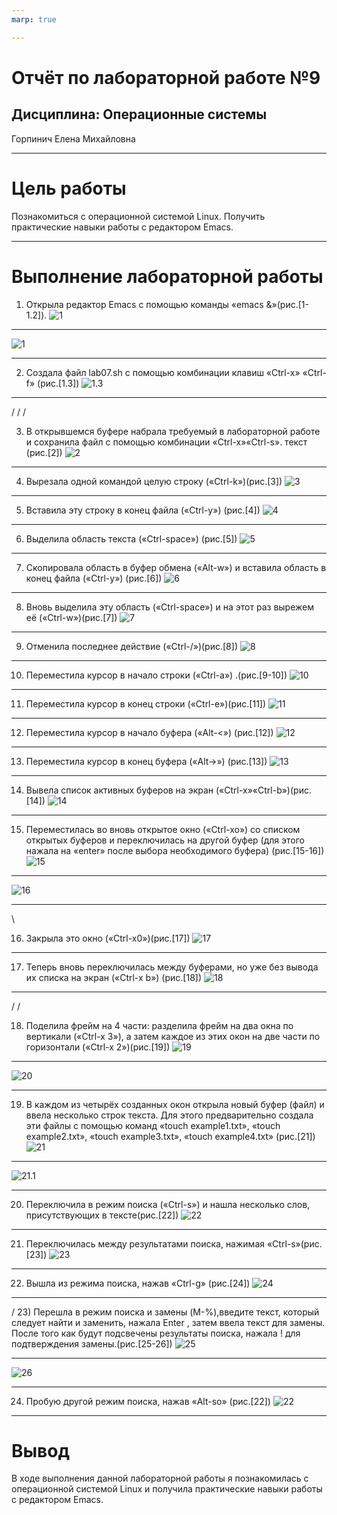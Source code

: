 ```yaml
---
marp: true

---
```


# Отчёт по лабораторной работе №9
## Дисциплина: Операционные системы
Горпинич Елена Михайловна

---

# Цель работы

Познакомиться с операционной системой Linux. Получить практические навыки работы с редактором Emacs.

---


# Выполнение лабораторной работы

1)  Открыла редактор Emacs с помощью команды «emacs &»(рис.[1-1.2]).
![1](im/1.png)

---
![1](im/1.2.png)

---
2)  Создала файл lab07.sh с помощью комбинации клавиш «Ctrl-x» «Ctrl-f» (рис.[1.3])
![1.3](im/1.3.png)

---
/
/
/

3)  В открывшемся буфере набрала требуемый в лабораторной работе и сохранила файл с помощью комбинации «Ctrl-x»«Ctrl-s». текст (рис.[2])
![2](im/2.png)

---
4)  Вырезала одной командой целую строку («Сtrl-k»)(рис.[3])
![3](im/3.png)

---

5)	Вставила эту строку в конец файла («Ctrl-y»)  (рис.[4])
![4](im/4.png)

---

6)  Выделила область текста («Ctrl-space») (рис.[5])
![5](im/5.png)

---
7)	 Скопировала область в буфер обмена («Alt-w») и вставила область в конец файла («Ctrl-y») (рис.[6])
![6](im/6.png)	

---
8) Вновь выделила эту область («Ctrl-space») и на этот раз вырежем её («Ctrl-w»)(рис.[7])
![7](im/7.png)

---
9) Отменила последнее действие («Ctrl-/»)(рис.[8])
![8](im/8.png)

---
10) Переместила курсор в начало строки («Ctrl-a») .(рис.[9-10])
![10](im/10.png)

---
11) Переместила курсор в конец строки («Ctrl-e»)(рис.[11])
![11](im/11.png)

---
12) Переместила курсор в начало буфера («Alt-<»)  (рис.[12])
![12](im/12.png)

---
13) Переместила курсор в конец буфера («Alt->») (рис.[13])
![13](im/13.png)

---
14) Вывела список активных буферов на экран («Ctrl-x»«Ctrl-b»)(рис.[14])
![14](im/14.png)

---
15) Переместилась во вновь открытое окно («Ctrl-xo») со списком открытых буферов и переключилась на другой буфер (для этого нажала на «enter» после выбора необходимого буфера) (рис.[15-16])
![15](im/15.png)

---
![16](im/16.png)

---
\

16) Закрыла это окно («Ctrl-x0»)(рис.[17])
![17](im/17.png)

---
17) Теперь вновь переключилась между буферами, но уже без вывода их списка на экран («Ctrl-x b») (рис.[18])
![18](im/18.png)

---
/
/


18) Поделила фрейм на 4 части: разделила фрейм на два окна по вертикали («Ctrl-x 3»), а затем каждое из этих окон на две части по горизонтали («Ctrl-x 2»)(рис.[19])
![19](im/19.png)

---
![20](im/20.png)

---
19) В каждом из четырёх созданных окон открыла новый буфер (файл) и ввела несколько строк текста. Для этого предварительно создала эти файлы с помощью команд «touch example1.txt», «touch example2.txt», «touch example3.txt», «touch example4.txt» (рис.[21])
![21](im/21.png)

---
![21.1](im/21.1.png)

---
20) Переключила в режим поиска («Ctrl-s») и нашла несколько слов, присутствующих в тексте(рис.[22])
![22](im/22.png)

---
21) Переключилась между результатами поиска, нажимая «Ctrl-s»(рис.[23])
![23](im/23.png)

---
22) Вышла из режима поиска, нажав «Ctrl-g» (рис.[24])
![24](im/24.png)

---
/
23) Перешла в режим поиска и замены (M-%),введите текст, который следует найти
и заменить, нажала Enter , затем ввела текст для замены. После того как будут
подсвечены результаты поиска, нажала ! для подтверждения замены.(рис.[25-26])
![25](im/25.png)

---
![26](im/26.png)

---
24) Пробую другой режим поиска, нажав «Alt-so» (рис.[22])
![22](im/22.png)

---
# Вывод

В ходе выполнения данной лабораторной работы я познакомилась с операционной системой Linux и получила практические навыки работы с редактором Emacs.
